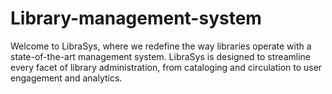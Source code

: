 # Library-management-system
Welcome to LibraSys, where we redefine the way libraries operate with a state-of-the-art management system. LibraSys is designed to streamline every facet of library administration, from cataloging and circulation to user engagement and analytics.
